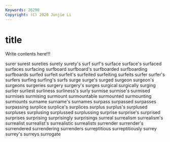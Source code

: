 ```yaml
---
Keywords: 26290
Copyright: (C) 2020 Junjie Li
---
```


# title

Write contents here!!!
 
surer 
surest 
sureties 
surety 
surety's 
surf 
surf's
surface 
surface's 
surfaced 
surfaces 
surfacing 
surfboard 
surfboard's 
surfboarded 
surfboarding 
surfboards
surfed 
surfeit 
surfeit's 
surfeited 
surfeiting 
surfeits 
surfer 
surfer's 
surfers 
surfing
surfing's 
surfs 
surge 
surge's 
surged 
surgeon 
surgeon's 
surgeons 
surgeries 
surgery
surgery's 
surges 
surgical 
surgically 
surging 
surlier 
surliest 
surliness 
surliness's 
surly
surmise 
surmise's 
surmised 
surmises 
surmising 
surmount 
surmountable 
surmounted 
surmounting 
surmounts
surname 
surname's 
surnames 
surpass 
surpassed 
surpasses 
surpassing 
surplice 
surplice's 
surplices
surplus 
surplus's 
surplused 
surpluses 
surplusing 
surplussed 
surplussing 
surprise 
surprise's 
surprised
surprises 
surprising 
surprisingly 
surprisings 
surreal 
surrealism 
surrealism's 
surrealist 
surrealist's 
surrealistic
surrealists 
surrender 
surrender's 
surrendered 
surrendering 
surrenders 
surreptitious 
surreptitiously 
surrey 
surrey's
surreys 
surrogate 
